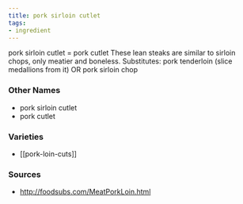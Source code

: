 ```yaml
---
title: pork sirloin cutlet
tags:
- ingredient
---
```

pork sirloin cutlet = pork cutlet These lean steaks are similar to sirloin chops, only meatier and boneless. Substitutes: pork tenderloin (slice medallions from it) OR pork sirloin chop

### Other Names

* pork sirloin cutlet
* pork cutlet

### Varieties

* [[pork-loin-cuts]]

### Sources
* http://foodsubs.com/MeatPorkLoin.html
